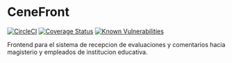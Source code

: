 # CeneFront
[![CircleCI](https://circleci.com/gh/xalakox/cenefront.svg?style=svg)](https://circleci.com/gh/xalakox/cenefront)
[![Coverage Status](https://coveralls.io/repos/github/xalakox/cenefront/badge.svg?branch=feature%2Ftesting)](https://coveralls.io/github/xalakox/cenefront?branch=feature%2Ftesting)
[![Known Vulnerabilities](https://snyk.io/test/github/xalakox/cenefront/badge.svg)](https://snyk.io/test/github/xalakox/cenefront)

Frontend para el sistema de recepcion de evaluaciones y comentarios hacia magisterio y empleados
de institucion educativa.

